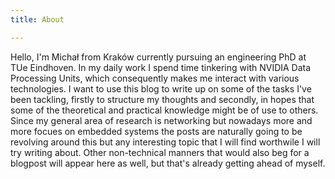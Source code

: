 ```yaml
---
title: About

---
```


Hello, I'm Michał from Kraków currently pursuing an engineering PhD at TUe Eindhoven. In my daily work I spend time tinkering with NVIDIA Data Processing Units, which consequently makes me interact with various technologies. I want to use this blog to write up on some of the tasks I've been tackling, firstly to structure my thoughts and secondly, in hopes that some of the theoretical and practical knowledge might be of use to others. Since my general area of research is networking but nowadays more and more focues on embedded systems the posts are naturally going to be revolving around this but any interesting topic that I will find worthwile I will try writing about. Other non-technical manners that would also beg for a blogpost will appear here as well, but that's already getting ahead of myself.

